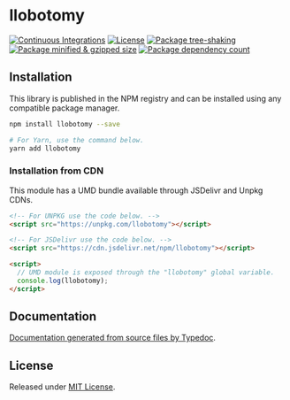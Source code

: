 # llobotomy

[![Continuous Integrations](https://github.com/paztek/llobotomy/actions/workflows/continuous-integrations.yaml/badge.svg?branch=main)](https://github.com/paztek/llobotomy/actions/workflows/continuous-integrations.yaml)
[![License](https://badgen.net/github/license/paztek/llobotomy)](./LICENSE)
[![Package tree-shaking](https://badgen.net/bundlephobia/tree-shaking/llobotomy)](https://bundlephobia.com/package/llobotomy)
[![Package minified & gzipped size](https://badgen.net/bundlephobia/minzip/llobotomy)](https://bundlephobia.com/package/llobotomy)
[![Package dependency count](https://badgen.net/bundlephobia/dependency-count/reactllobotomy)](https://bundlephobia.com/package/llobotomy)

## Installation

This library is published in the NPM registry and can be installed using any compatible package manager.

```sh
npm install llobotomy --save

# For Yarn, use the command below.
yarn add llobotomy
```

### Installation from CDN

This module has a UMD bundle available through JSDelivr and Unpkg CDNs.

```html
<!-- For UNPKG use the code below. -->
<script src="https://unpkg.com/llobotomy"></script>

<!-- For JSDelivr use the code below. -->
<script src="https://cdn.jsdelivr.net/npm/llobotomy"></script>

<script>
  // UMD module is exposed through the "llobotomy" global variable.
  console.log(llobotomy);
</script>
```

## Documentation

[Documentation generated from source files by Typedoc](./docs/README.md).

## License

Released under [MIT License](./LICENSE).
